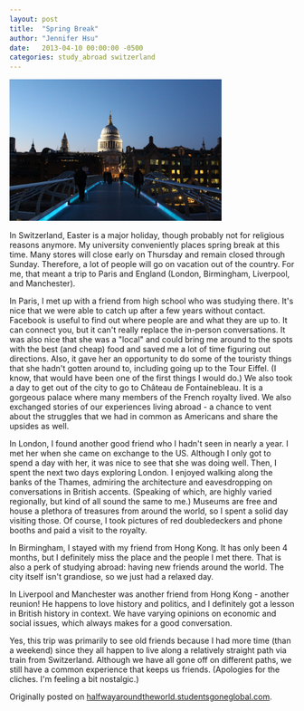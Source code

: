 ```yaml
---
layout: post
title:  "Spring Break"
author: "Jennifer Hsu"
date:   2013-04-10 00:00:00 -0500
categories: study_abroad switzerland
---
```

<p class="centered"><img src="/images/blog_posts/2013-04-10-spring-break-img-1.jpg" alt="London" style="height: 250px;" /></p>

In Switzerland, Easter is a major holiday, though probably not for religious reasons anymore. My university conveniently places spring break at this time. Many stores will close early on Thursday and remain closed through Sunday. Therefore, a lot of people will go on vacation out of the country. For me, that meant a trip to Paris and England (London, Birmingham, Liverpool, and Manchester).

In Paris, I met up with a friend from high school who was studying there. It's nice that we were able to catch up after a few years without contact. Facebook is useful to find out where people are and what they are up to. It can connect you, but it can't really replace the in-person conversations. It was also nice that she was a "local" and could bring me around to the spots with the best (and cheap) food and saved me a lot of time figuring out directions. Also, it gave her an opportunity to do some of the touristy things that she hadn't gotten around to, including going up to the Tour Eiffel. (I know, that would have been one of the first things I would do.) We also took a day to get out of the city to go to Château de Fontainebleau. It is a gorgeous palace where many members of the French royalty lived. We also exchanged stories of our experiences living abroad - a chance to vent about the struggles that we had in common as Americans and share the upsides as well.

In London, I found another good friend who I hadn't seen in nearly a year. I met her when she came on exchange to the US. Although I only got to spend a day with her, it was nice to see that she was doing well. Then, I spent the next two days exploring London. I enjoyed walking along the banks of the Thames, admiring the architecture and eavesdropping on conversations in British accents. (Speaking of which, are highly varied regionally, but kind of all sound the same to me.) Museums are free and house a plethora of treasures from around the world, so I spent a solid day visiting those. Of course, I took pictures of red doubledeckers and phone booths and paid a visit to the royalty.

In Birmingham, I stayed with my friend from Hong Kong. It has only been 4 months, but I definitely miss the place and the people I met there. That is also a perk of studying abroad: having new friends around the world. The city itself isn't grandiose, so we just had a relaxed day.

In Liverpool and Manchester was another friend from Hong Kong - another reunion! He happens to love history and politics, and I definitely got a lesson in British history in context. We have varying opinions on economic and social issues, which always makes for a good conversation.

Yes, this trip was primarily to see old friends because I had more time (than a weekend) since they all happen to live along a relatively straight path via train from Switzerland. Although we have all gone off on different paths, we still have a common experience that keeps us friends. (Apologies for the cliches. I'm feeling a bit nostalgic.)

Originally posted on [halfwayaroundtheworld.studentsgoneglobal.com](https://sonder.io/p/post/79a01d4a-fb0b-4139-b974-cb7d63dc0507).
